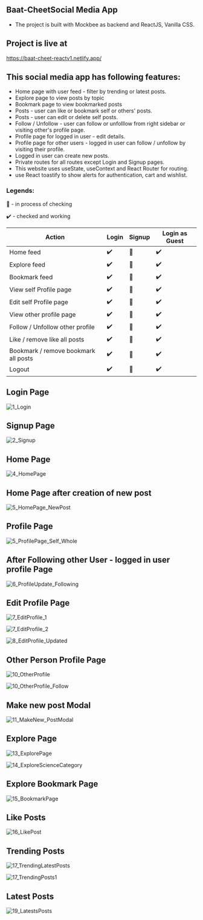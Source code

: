 ## Baat-CheetSocial Media App

- The project is built with Mockbee as backend and ReactJS, Vanilla CSS. 

## Project is live at 
https://baat-cheet-reactv1.netlify.app/

## This social media app has following features:
- Home page with user feed - filter by trending or latest posts.  
- Explore page to view posts by topic
- Bookmark page to view bookmarked posts
- Posts - user can like or bookmark self or others' posts.
- Posts - user can edit or delete self posts. 
- Follow / Unfollow - user can follow or unfolllow from right sidebar or visiting other's profile page. 
- Profile page for logged in user - edit details.
- Profile page for other users - logged in user can follow / unfollow by visiting their profile.
- Logged in user can create new posts. 
- Private routes for all routes except Login and Signup pages.
- This website uses useState, useContext and React Router for routing. 
- use React toastify to show alerts for authentication, cart and wishlist. 

### Legends: 
:construction: - in process of checking 


:heavy_check_mark: - checked and working 

| Action | Login | Signup | Login as Guest | 
| --- | --- |  --- |  --- |
| Home feed | :heavy_check_mark:   |  :construction:  | :heavy_check_mark: |
| Explore feed | :heavy_check_mark:   |  :construction:  | :heavy_check_mark: |
| Bookmark feed | :heavy_check_mark:   |  :construction:  | :heavy_check_mark: |
| View self Profile page | :heavy_check_mark:   |  :construction:  | :heavy_check_mark: |
| Edit self Profile page | :heavy_check_mark:   |  :construction:  | :heavy_check_mark: |
| View other profile page | :heavy_check_mark:   |  :construction:  | :heavy_check_mark: |
| Follow / Unfollow other profile | :heavy_check_mark:   |  :construction:  | :heavy_check_mark: |
| Like / remove like all posts | :heavy_check_mark:   |  :construction:  | :heavy_check_mark: |
| Bookmark / remove bookmark all posts | :heavy_check_mark:   |  :construction:  | :heavy_check_mark: |
| Logout | :heavy_check_mark:   |  :construction:  | :heavy_check_mark: |

## Login Page
![1_Login](https://github.com/swapnilbawane/sm-app-v1/assets/90078330/574bae8d-4f81-4e0c-b2df-0ebdcf3ceb18)



## Signup Page
![2_Signup](https://github.com/swapnilbawane/sm-app-v1/assets/90078330/76626fb2-834c-4a3b-89bb-d16f2f4354b1)


## Home Page
![4_HomePage](https://github.com/swapnilbawane/sm-app-v1/assets/90078330/05dd32d5-0898-4f30-821a-2b07af77e47a)


## Home Page after creation of new post
![5_HomePage_NewPost](https://github.com/swapnilbawane/sm-app-v1/assets/90078330/d3873989-1b56-452c-97f8-1437c40c85c8)


## Profile Page
![5_ProfilePage_Self_Whole](https://github.com/swapnilbawane/sm-app-v1/assets/90078330/b930a5fc-ffa4-4a63-a63a-4e08e4095bbc)


## After Following other User - logged in user profile Page
![6_ProfileUpdate_Following](https://github.com/swapnilbawane/sm-app-v1/assets/90078330/9ab1c980-7c4f-409d-b4c7-51d7a672174e)


## Edit Profile Page 
![7_EditProfile_1](https://github.com/swapnilbawane/sm-app-v1/assets/90078330/791547d2-fe00-4854-8439-d421fbcad42f)

![7_EditProfile_2](https://github.com/swapnilbawane/sm-app-v1/assets/90078330/808ab106-c434-45ae-b599-715d75e5be67)

![8_EditProfile_Updated](https://github.com/swapnilbawane/sm-app-v1/assets/90078330/7bbfc674-9cbd-4ad2-9afa-82de980d3ee2)


## Other Person Profile Page
![10_OtherProfile](https://github.com/swapnilbawane/sm-app-v1/assets/90078330/6b43d517-26d7-4f8e-8ab9-10bc50d09c54)

![10_OtherProfile_Follow](https://github.com/swapnilbawane/sm-app-v1/assets/90078330/4650b820-3414-4eb7-b21b-9475f6175c86)


## Make new post Modal
![11_MakeNew_PostModal](https://github.com/swapnilbawane/sm-app-v1/assets/90078330/964a3779-c620-4b5b-a968-a6624c227638)


## Explore Page
![13_ExplorePage](https://github.com/swapnilbawane/sm-app-v1/assets/90078330/92d3b0e4-24e4-4982-8900-4ec5294fa5ed)

![14_ExploreScienceCategory](https://github.com/swapnilbawane/sm-app-v1/assets/90078330/23e24815-3d8b-4d09-a860-a23397e10b4f)


## Explore Bookmark Page 
![15_BookmarkPage](https://github.com/swapnilbawane/sm-app-v1/assets/90078330/84cb1849-3068-44af-81ca-818cf1cecb04)

## Like Posts
![16_LikePost](https://github.com/swapnilbawane/sm-app-v1/assets/90078330/3d24d9ad-59f6-42b1-8f9f-924bdc138f37)

## Trending Posts
![17_TrendingLatestPosts](https://github.com/swapnilbawane/sm-app-v1/assets/90078330/754a8cb9-58b4-4508-a9bd-aba9559cb411)

![17_TrendingPosts1](https://github.com/swapnilbawane/sm-app-v1/assets/90078330/5b1557ff-88da-488f-8a90-e8ad30a9fe55)

## Latest Posts 
![19_LatestsPosts](https://github.com/swapnilbawane/sm-app-v1/assets/90078330/2d8cee9a-2ddd-4bff-ac4f-5fd94f3ca13b)






